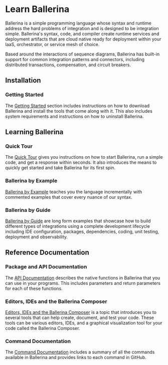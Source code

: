 # Learn Ballerina

Ballerina is a simple programming language whose syntax and runtime address the hard problems of integration and is designed to be integration simple. Ballerina's syntax, code, and compiler create runtime services and deployment artifacts that are cloud native ready for deployment within your IaaS, orchestrator, or service mesh of choice.

Based around the interactions of sequence diagrams, Ballerina has built-in support for common integration patterns and connectors, including distributed transactions, compensation, and circuit breakers.

## Installation

### Getting Started

The [Getting Started](/learn/getting-started/) section includes instructions on how to download Ballerina and install the tools that come along with it. This also includes system requirements and instructions on how to uninstall Ballerina.

## Learning Ballerina

### Quick Tour

The [Quick Tour](/learn/quick-tour/) gives you instructions on how to start Ballerina, run a simple code, and get a response within seconds. It also introduces the means to quickly get started and take Ballerina for its first spin.

### Ballerina by Example

[Ballerina by Example](/learn/by-example/) teaches you the language incrementally with commented examples that cover every nuance of our syntax.

### Ballerina by Guide

[Ballerina by Guide](/learn/guides/) are long form examples that showcase how to build different types of integrations using a complete development lifecycle including IDE configuration, packages, dependencies, coding, unit testing, deployment and observability. 

## Reference Documentation

### Package and API Documentation

The [API Documentation](learn/api-docs/) describes the native functions in Ballerina that you can use in your programs. This includes parameters and return parameters for each of these functions.

### Editors, IDEs and the Ballerina Composer

<a href="https://github.com/ballerina-platform/ballerina-lang/blob/master/docs/tools-ides-ballerina-composer.md" target="_blank">Editors, IDEs and the Ballerina Composer</a> is a topic that introduces you to several tools that can help create, document, and test your code. These tools can be various editors, IDEs, and a graphical visualization tool for your code called the Ballerina Composer.

### Command Documentation

The <a href="https://github.com/ballerina-platform/ballerina-lang/blob/master/docs/CLI-commands.md" target="_blank">Command Documentation</a> includes a summary of all the commands available in Ballerina and provides links to each command in GitHub.
